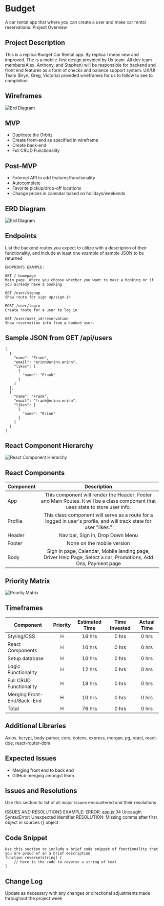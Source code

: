 # Budget

A car rental app that where you can create a user and make car rental reservations.
Project Overview

## Project Description

This is a replica Budget Car Rental app. By replica I mean new and improved. The is a mobile-first design provided by Ux team.  All dev team members(Alex, Anthony, and Stephen) will be responsible for backend and front end features as a form of checks and balance support system. UX/UI Team (Bryn, Greg, Victoria) provided wireframes for us to follow to see to completion. 

## Wireframes

![Erd Diagram](https://res.cloudinary.com/anthony-dev/image/upload/v1581717215/rxP9TmR_-_Imgur_a01lrb.png) 

## MVP

- Duplicate the Orbitz
- Create front-end as specified in wireframe
- Create back-end 
- Full CRUD Functionality

## Post-MVP

- External API to add features/functionality 
- Autocomplete
- Favorite pickup/drop-off locations
- Change prices in calendar based on holidays/weekends

## ERD Diagram

![Erd Diagram](https://res.cloudinary.com/dkwosricc/image/upload/v1582038724/Screen_Shot_2020-02-18_at_10.11.57_AM_bjlq6h.png) 

## Endpoints

List the backend routes you expect to utilize with a description of their functionality, and include at least one example of sample JSON to be returned

```
ENDPOINTS EXAMPLE:

GET / homepage
Main page. Where you choose whether you want to make a booking or if you already have a booking 

GET /user/signup
Show route for sign up/sign-in

POST /user/login
Create route for a user to log in

GET /user/user_id/reservation
Show reservation info from a booked user.

```

## Sample JSON from GET /api/users

```
[
  {
    "name": "Erinn",
    "email": "erinn@erinn.erinn",
    "likes": [
      {
        "name": "Frank"
      }
    ]
  },
  {
    "name": "Frank",
    "email": "frank@erinn.erinn",
    "likes": [
      {
        "name": "Erinn"
      }
    ]
  }
]
```

## React Component Hierarchy

![React Component Hierarchy](https://res.cloudinary.com/anthony-dev/image/upload/v1581717005/Screen_Shot_2020-02-14_at_4.47.55_PM_l20qau.png) 

## React Components

| Component | Description |
| --- | :---: |
| App | This component will render the Header, Footer and Main Routes. It will be a class component that uses state to store user info. |
| Profile | This class component will serve as a route for a logged in user's profile, and will track state for user "likes." |
| Header | Nav bar, Sign in, Drop Down Menu |
| Footer | None on the mobile version |
| Body | Sign in page, Calendar, Mobile landing page, Driver Help Page, Select a car, Promotions, Add Ons, Payment page |



## Priority Matrix

![Priority Matrix](https://res.cloudinary.com/anthony-dev/image/upload/v1581714615/Screen_Shot_2020-02-14_at_3.49.21_PM_pg5nhk.png)


## Timeframes

| Component | Priority | Estimated Time | Time Invested | Actual Time |
| --- | :---: |  :---: | :---: | :---: |
| Styling/CSS | H | 16 hrs| 0 hrs | 0 hrs |
| React Components | H | 10 hrs| 0 hrs | 0 hrs |
| Setup database | H | 10 hrs| 0 hrs | 0 hrs |
| Logic Functionality | H | 12 hrs| 0 hrs | 0 hrs |
| Full CRUD Functionality | H | 18 hrs| 0 hrs | 0 hrs |
| Merging Front-End/Back-End | H | 10 hrs| 0 hrs | 0 hrs |
| Total | H | 76 hrs| 0 hrs | 0 hrs |

## Additional Libraries

Axios, bcrypt, body-parser, cors, dotenv, express, morgan, pg, react, react-doe, react-router-dom

## Expected Issues

- Merging front end to back end
- GitHub merging amongst team

## Issues and Resolutions

Use this section to list of all major issues encountered and their resolutions

ISSUES AND RESOLUTIONS EXAMPLE:
ERROR: app.js:34 Uncaught SyntaxError: Unexpected identifier RESOLUTION: Missing comma after first object in sources {} object

## Code Snippet

```
Use this section to include a brief code snippet of functionality that you are proud of an a brief description
function reverse(string) {
	// here is the code to reverse a string of text
}
```

## Change Log

Update as necessary with any changes or directional adjustments made throughout the project week
